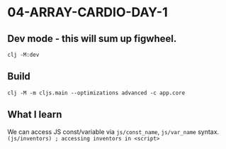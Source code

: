 # 04-ARRAY-CARDIO-DAY-1

## Dev mode - this will sum up figwheel.
`clj -M:dev`

## Build
`clj -M -m cljs.main --optimizations advanced -c app.core`

## What I learn
We can access JS const/variable via `js/const_name`, `js/var_name` syntax.
`(js/inventors) ; accessing inventors in <script>`

